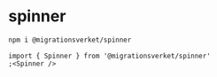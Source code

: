 # spinner

```bash
npm i @migrationsverket/spinner
```

```tsx
import { Spinner } from '@migrationsverket/spinner'
;<Spinner />
```
